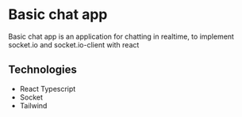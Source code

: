 # Basic chat app

Basic chat app is an application for chatting in realtime, to implement socket.io and socket.io-client with react

## Technologies

- React Typescript
- Socket
- Tailwind
